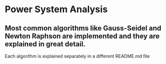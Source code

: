# Power System Analysis

## Most common algorithms like Gauss-Seidel and Newton Raphson are implemented and they are explained in great detail.

Each algorithm is explained separately in a different README.md file
